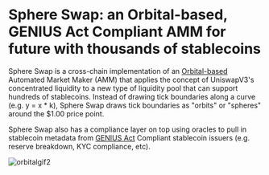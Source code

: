 # Sphere Swap: an Orbital-based, GENIUS Act Compliant AMM for future with thousands of stablecoins 

Sphere Swap is a cross-chain implementation of an [Orbital-based](https://www.paradigm.xyz/2025/06/orbital) Automated Market Maker (AMM) that applies the concept of UniswapV3's concentrated liquidity to a new type of liquidity pool that can support hundreds of stablecoins. Instead of drawing tick boundaries along a curve (e.g. y = x * k), Sphere Swap draws tick boundaries as "orbits" or "spheres" around the $1.00 price point. 

Sphere Swap also has a compliance layer on top using oracles to pull in stablecoin metadata from [GENIUS Act](https://en.wikipedia.org/wiki/GENIUS_Act) Compliant stablecoin issuers (e.g. reserve breakdown, KYC compliance, etc). 

![orbitalgif2](https://raw.githubusercontent.com/leeederek/sphere-swap/main/media/orbital-gif-2.gif)
